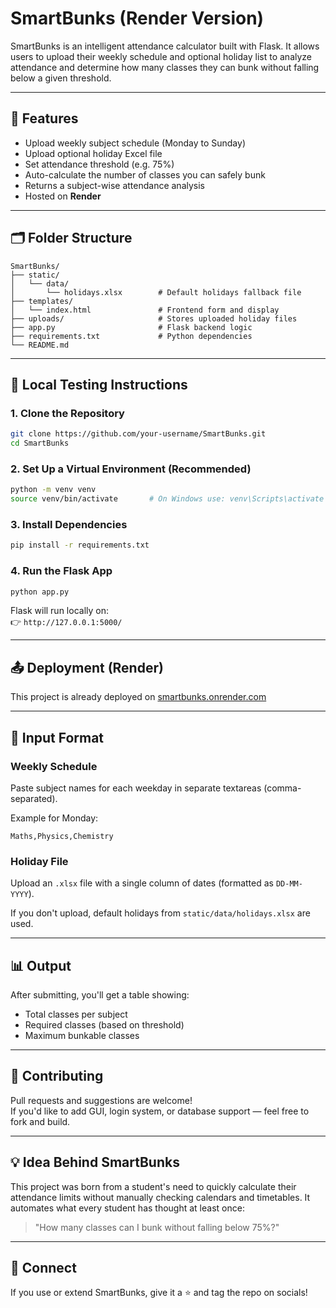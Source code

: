 # SmartBunks (Render Version)

SmartBunks is an intelligent attendance calculator built with Flask. It allows users to upload their weekly schedule and optional holiday list to analyze attendance and determine how many classes they can bunk without falling below a given threshold.

---

## 🚀 Features

- Upload weekly subject schedule (Monday to Sunday)
- Upload optional holiday Excel file
- Set attendance threshold (e.g. 75%)
- Auto-calculate the number of classes you can safely bunk
- Returns a subject-wise attendance analysis
- Hosted on **Render**

---

## 🗂️ Folder Structure

```
SmartBunks/
├── static/
│   └── data/
│       └── holidays.xlsx        # Default holidays fallback file
├── templates/
│   └── index.html               # Frontend form and display
├── uploads/                     # Stores uploaded holiday files
├── app.py                       # Flask backend logic
├── requirements.txt             # Python dependencies
└── README.md
```

---

## 🧪 Local Testing Instructions

### 1. Clone the Repository

```bash
git clone https://github.com/your-username/SmartBunks.git
cd SmartBunks
```

### 2. Set Up a Virtual Environment (Recommended)

```bash
python -m venv venv
source venv/bin/activate       # On Windows use: venv\Scripts\activate
```

### 3. Install Dependencies

```bash
pip install -r requirements.txt
```

### 4. Run the Flask App

```bash
python app.py
```

Flask will run locally on:  
👉 `http://127.0.0.1:5000/`

---

## 📤 Deployment (Render)

This project is already deployed on [smartbunks.onrender.com](https://smartbunks.onrender.com/)

---

## 📁 Input Format

### Weekly Schedule
Paste subject names for each weekday in separate textareas (comma-separated).

Example for Monday:
```
Maths,Physics,Chemistry
```

### Holiday File
Upload an `.xlsx` file with a single column of dates (formatted as `DD-MM-YYYY`).

If you don't upload, default holidays from `static/data/holidays.xlsx` are used.

---

## 📊 Output

After submitting, you'll get a table showing:

- Total classes per subject
- Required classes (based on threshold)
- Maximum bunkable classes

---

## 🤝 Contributing

Pull requests and suggestions are welcome!  
If you'd like to add GUI, login system, or database support — feel free to fork and build.

---

## 💡 Idea Behind SmartBunks

This project was born from a student's need to quickly calculate their attendance limits without manually checking calendars and timetables. It automates what every student has thought at least once:

> "How many classes can I bunk without falling below 75%?"

---

## 🔗 Connect

If you use or extend SmartBunks, give it a ⭐ and tag the repo on socials!
